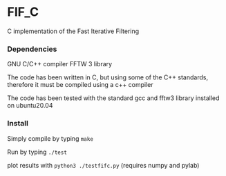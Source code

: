 # FIF_C
C implementation of the Fast Iterative Filtering

### Dependencies ###

GNU C/C++ compiler
FFTW 3 library

The code has been written in C, but using some of the C++ standards, therefore it must be compiled using a c++ compiler

The code has been tested with the standard gcc and fftw3 library installed on ubuntu20.04

### Install ###
Simply compile by typing ``` make ```

Run by typing ``` ./test ```

plot results with ```python3 ./testfifc.py```  (requires numpy and pylab)
